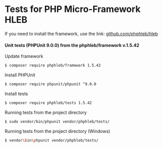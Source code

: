 Tests for PHP Micro-Framework HLEB
=====================

 If you need to install the framework, use the link: [github.com/phphleb/hleb](https://github.com/phphleb/hleb) 
 
 
 #### Unit tests (PHPUnit 9.0.0) from the phphleb/framework v.1.5.42

Update framework

```bash
$ composer require phphleb/framework 1.5.42
```

Install PHPUnit

```bash
$ composer require phpunit/phpunit ^9.0.0
```

Install tests

```bash
$ composer require phphleb/tests 1.5.42
```

Running tests from the project directory

```bash
$ sudo vendor/bin/phpunit vendor/phphleb/tests/
```

Running tests from the project directory (Windows)

```bash
$ vendor\bin\phpunit vendor/phphleb/tests/
```
